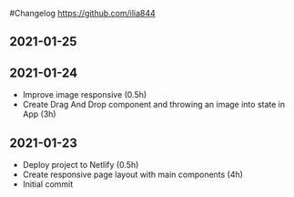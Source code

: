 #Changelog
<https://github.com/ilia844>

## 2021-01-25


## 2021-01-24
- Improve image responsive (0.5h)
- Create Drag And Drop component 
and throwing an image into state in App (3h)

## 2021-01-23
- Deploy project to Netlify (0.5h)
- Create responsive page layout with main components (4h)
- Initial commit